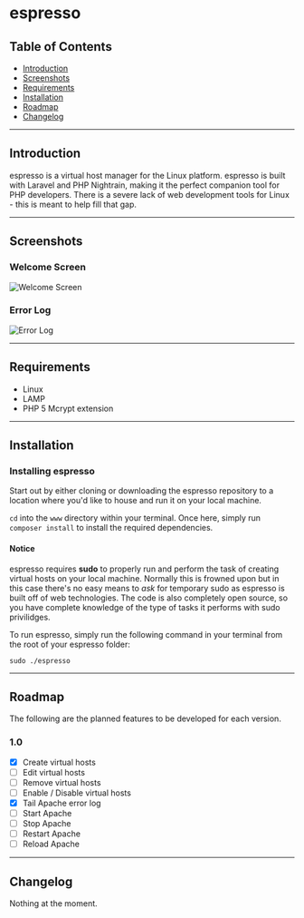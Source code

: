 espresso
========

Table of Contents
-----------------

- [Introduction](#introduction)
- [Screenshots](#screenshots)
- [Requirements](#requirements)
- [Installation](#installation)
- [Roadmap](#roadmap)
- [Changelog](#changelog)

---

Introduction
------------
espresso is a virtual host manager for the Linux platform. espresso is built with Laravel and PHP Nightrain, making it the perfect companion tool for PHP developers. There is a severe lack of web development tools for Linux - this is meant to help fill that gap.

---

Screenshots
-----------

### Welcome Screen
![Welcome Screen](http://i.imgur.com/XZ8vHVR.png)

### Error Log
![Error Log](http://i.imgur.com/BCx4EEK.png)

---

Requirements
------------
* Linux
* LAMP
* PHP 5 Mcrypt extension

---

Installation
------------

### Installing espresso
Start out by either cloning or downloading the espresso repository to a location where you'd like to house and run it on your local machine.

`cd` into the `www` directory within your terminal. Once here, simply run `composer install` to install the required dependencies.

#### Notice
espresso requires **sudo** to properly run and perform the task of creating virtual hosts on your local machine. Normally this is frowned upon but in this case there's no easy means to *ask* for temporary sudo as espresso is built off of web technologies. The code is also completely open source, so you have complete knowledge of the type of tasks it performs with sudo privilidges.

To run espresso, simply run the following command in your terminal from the root of your espresso folder:

```
sudo ./espresso
```

---

Roadmap
-------
The following are the planned features to be developed for each version.

### 1.0
- [x] Create virtual hosts
- [ ] Edit virtual hosts
- [ ] Remove virtual hosts
- [ ] Enable / Disable virtual hosts
- [x] Tail Apache error log
- [ ] Start Apache
- [ ] Stop Apache
- [ ] Restart Apache
- [ ] Reload Apache

---

Changelog
---------

Nothing at the moment.